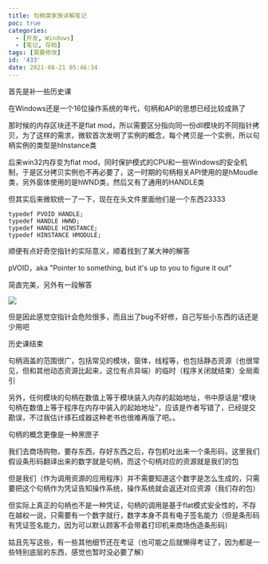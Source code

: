 ```yaml
---
title: 句柄类家族详解笔记
poc: true
categories:
  - [开发, Windows]
  - [笔记, 存档]
tags: [需要修改]
id: '433'
date: 2021-08-21 05:46:34
---
```


首先是补一些历史课

在Windows还是一个16位操作系统的年代，句柄和API的思想已经比较成熟了

那时候的内存区块还不是flat mod，所以需要区分指向同一份dll模块的不同指针拷贝，为了这样的需求，微软首次发明了实例的概念，每个拷贝是一个实例，所以句柄实例的类型是hInstance类

后来win32内存变为flat mod，同时保护模式的CPU和一些Windows的安全机制，于是区分拷贝实例也不再必要了，这一时期的句柄相关API使用的是hMoudle类，另外窗体使用的是hWND类，然后又有了通用的HANDLE类

但其实后来微软统一了一下，现在在头文件里面他们是一个东西23333

```
typedef PVOID HANDLE;
typedef HANDLE HWND;
typedef HANDLE HINSTANCE;
typedef HINSTANCE HMODULE;
```

顺便有点好奇空指针的实际意义，顺着找到了某大神的解答

pVOID，aka "Pointer to something, but it's up to you to figure it out"

简直完美，另外有一段解答

![](https://raw.githubusercontent.com/Valkierja/ALLPIC/main/img/202303172113311.png)

但是因此感觉空指针会危险很多，而且出了bug不好修，自己写些小东西的话还是少用吧

历史课结束

句柄涵盖的范围很广，包括常见的模块，窗体，线程等，也包括静态资源（也很常见，但和其他动态资源比起来，这位有点异端）的临时（程序关闭就结束）全局索引

另外，任何模块的句柄在数值上等于模块装入内存的起始地址，书中原话是“模块句柄在数值上等于程序在内存中装入的起始地址”，应该是作者写错了，已经提交勘误，不过我估计琢石成器这种老书也很难再版了吧。。

句柄的概念更像是一种黑匣子

我们去商场购物，要存东西，存好东西之后，存包机吐出来一个条形码，这里我们假设条形码翻译出来的数字就是句柄，而这个句柄对应的资源就是我们的包

但是我们（作为调用资源的应用程序）并不需要知道这个数字是怎么生成的，只需要把这个句柄作为凭证告知操作系统，操作系统就会返还对应资源（我们存的包）

但实际上真正的句柄也不是一种凭证，句柄的调用是基于flat模式安全性的，不存在越权一说，只需要有一个数字就行，数字本身不具有电子签名能力（但是条形码有凭证签名能力，因为可以默认顾客不会带着打印机来商场伪造条形码）

姑且先写这些，有一些其他细节还在考证（也可能之后就懒得考证了，因为都是一些特别底层的东西，感觉也暂时没必要了解）